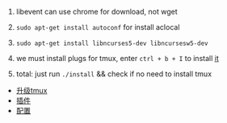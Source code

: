 
1. libevent can use chrome for download, not wget
2. `sudo apt-get install autoconf` for install aclocal
3. `sudo apt-get install libncurses5-dev libncursesw5-dev`
4. we must install plugs for tmux, enter `ctrl + b + I` to install [it](https://github.com/tmux-plugins/tpm)

5. total: just run `./install` && check if no need to install tmux

* [升级tmux](https://blog.csdn.net/gneveek/article/details/82803909)
* [插件](http://koyo922.github.io/2016/02/21/tmux/)
* [配置](https://segmentfault.com/a/1190000008188987)

